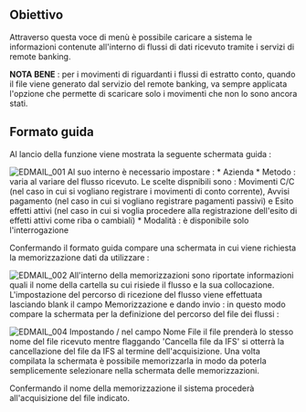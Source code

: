 ## Obiettivo

Attraverso questa voce di menù è possibile caricare a sistema le informazioni contenute all'interno di flussi di dati ricevuto tramite i servizi di remote banking.

**NOTA BENE** :  per i movimenti di riguardanti i flussi di estratto conto, quando il file viene generato dal servizio del remote banking, va sempre applicata l'opzione che permette di scaricare solo i movimenti che non lo sono ancora stati.

## Formato guida

Al lancio della funzione viene mostrata la seguente schermata guida : 

![EDMAIL_001](http://localhost:3000/immagini/MBDOC_OGG-P_EDAP00/EDMAIL_001.png)
Al suo interno è necessario impostare : 
 \* Azienda
 \* Metodo :  varia al variare del flusso ricevuto. Le scelte dispnibili sono :  Movimenti C/C (nel caso in cui si vogliano registrare i movimenti di conto corrente), Avvisi pagamento (nel caso in cui si vogliano registrare pagamenti passivi) e  Esito effetti attivi (nel caso in cui si voglia procedere alla registrazione dell'esito di effetti attivi come riba o cambiali)
\* Modalità :  è disponibile solo l'interrogazione

Confermando il formato guida compare una schermata in cui viene richiesta la memorizzazione dati da utilizzare : 

![EDMAIL_002](http://localhost:3000/immagini/MBDOC_OGG-P_EDAP00/EDMAIL_002.png)
All'interno della memorizzazioni sono riportate informazioni quali il nome della cartella su cui risiede il flusso e la sua collocazione.
L'impostazione del percorso di ricezione del flusso viene effettuata lasciando blank il campo Memorizzazione e dando invio :  in questo modo compare la schermata per la definizione del percorso del file dei flussi : 

![EDMAIL_004](http://localhost:3000/immagini/MBDOC_OGG-P_EDAP00/EDMAIL_004.png)
Impostando / nel campo Nome File il file prenderà lo stesso nome del file ricevuto mentre flaggando 'Cancella file da IFS' si otterrà la cancellazione del file da IFS al termine dell'acquisizione.
Una volta compilata la schermata è possibile memorizzarla in modo da poterla semplicemente selezionare nella schermata delle memorizzazioni.


Confermando il nome della memorizzazione il sistema procederà all'acquisizione del file indicato.



